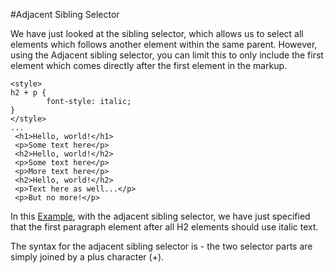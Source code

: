 
#Adjacent Sibling Selector

We have just looked at the sibling selector, which allows us to select all elements which
follows another element within the same parent. However, using the Adjacent sibling selector,
you can limit this to only include the first element which comes directly after the first
element in the markup.

~~~
<style>
h2 + p {
        font-style: italic;
}
</style>
...
 <h1>Hello, world!</h1>
 <p>Some text here</p>
 <h2>Hello, world!</h2>
 <p>Some text here</p>
 <p>More text here</p>
 <h2>Hello, world!</h2>
 <p>Text here as well...</p>
 <p>But no more!</p>
~~~
In this <a href = "archives/Class Htmls/desc5.htm" target = "_ blank">Example</a>, with the adjacent sibling selector, we have just specified that the first paragraph element after all H2 elements should use italic text.

The syntax for the adjacent sibling selector is - the two selector parts are simply joined by a plus character (+).
